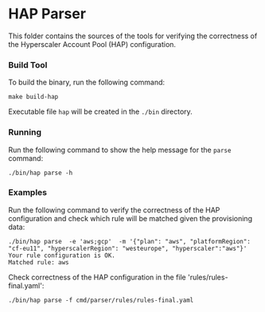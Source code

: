 # HAP Parser

This folder contains the sources of the tools for verifying the correctness of the Hyperscaler Account Pool (HAP) configuration.

### Build Tool

To build the binary, run the following command:

```
make build-hap
```

Executable file `hap` will be created in the `./bin` directory.

### Running

Run the following command to show the help message for the `parse` command:
```
./bin/hap parse -h
```

### Examples

Run the following command to verify the correctness of the HAP configuration and check which rule will be matched given the provisioning data:
```
./bin/hap parse  -e 'aws;gcp'  -m '{"plan": "aws", "platformRegion": "cf-eu11", "hyperscalerRegion": "westeurope", "hyperscaler":"aws"}'
Your rule configuration is OK.
Matched rule: aws
```

Check correctness of the HAP configuration in the file 'rules/rules-final.yaml':
```shell
./bin/hap parse -f cmd/parser/rules/rules-final.yaml
```